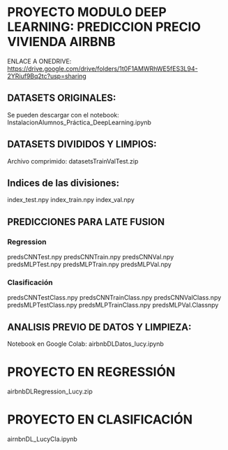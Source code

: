 # PROYECTO MODULO DEEP LEARNING: PREDICCION PRECIO VIVIENDA AIRBNB

ENLACE A ONEDRIVE: https://drive.google.com/drive/folders/1t0F1AMWRhWE5fES3L94-2YRiuf9Bq2tc?usp=sharing
## DATASETS ORIGINALES: 
Se pueden descargar con el notebook: InstalacionAlumnos_Práctica_DeepLearning.ipynb

## DATASETS DIVIDIDOS Y LIMPIOS:

Archivo comprimido: datasetsTrainValTest.zip

## Indices de las divisiones:
index_test.npy
index_train.npy
index_val.npy

## PREDICCIONES PARA LATE FUSION
### Regression
predsCNNTest.npy
predsCNNTrain.npy
predsCNNVal.npy
predsMLPTest.npy
predsMLPTrain.npy
predsMLPVal.npy

### Clasificación
predsCNNTestClass.npy
predsCNNTrainClass.npy
predsCNNValClass.npy
predsMLPTestClass.npy
predsMLPTrainClass.npy
predsMLPVal.Classnpy

## ANALISIS PREVIO DE DATOS Y LIMPIEZA:
Notebook en Google Colab: airbnbDLDatos_lucy.ipynb

# PROYECTO EN REGRESSIÓN
airbnbDLRegression_Lucy.zip

# PROYECTO EN CLASIFICACIÓN
airnbnDL_LucyCla.ipynb

